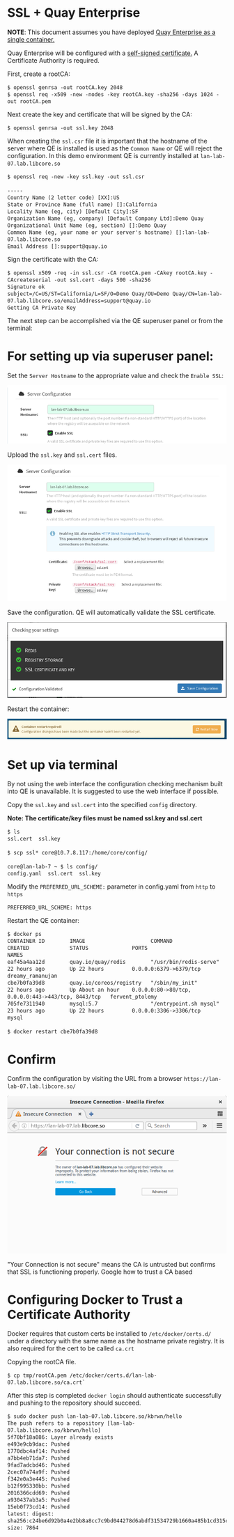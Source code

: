 # SSL + Quay Enterprise

**NOTE**: This document assumes you have deployed [Quay Enterprise as a single container.](https://tectonic.com/quay-enterprise/docs/latest/initial-setup.html)

Quay Enterprise will be configured with a [self-signed certificate.](https://en.wikipedia.org/wiki/Self-signed_certificate) A Certificate Authority is required.

First, create a rootCA:

```
$ openssl genrsa -out rootCA.key 2048
$ openssl req -x509 -new -nodes -key rootCA.key -sha256 -days 1024 -out rootCA.pem
```

Next create the key and certificate that will be signed by the CA:

```
$ openssl genrsa -out ssl.key 2048
```

When creating the `ssl.csr` file it is important that the hostname of the server where QE is installed is used as the `Common Name` or QE will reject the  configuration. In this demo environment QE is currently installed at `lan-lab-07.lab.libcore.so`


```
$ openssl req -new -key ssl.key -out ssl.csr

-----
Country Name (2 letter code) [XX]:US
State or Province Name (full name) []:California
Locality Name (eg, city) [Default City]:SF
Organization Name (eg, company) [Default Company Ltd]:Demo Quay
Organizational Unit Name (eg, section) []:Demo Quay
Common Name (eg, your name or your server's hostname) []:lan-lab-07.lab.libcore.so
Email Address []:support@quay.io
```

Sign the certificate with the CA:

```
$ openssl x509 -req -in ssl.csr -CA rootCA.pem -CAkey rootCA.key -CAcreateserial -out ssl.cert -days 500 -sha256
Signature ok
subject=/C=US/ST=California/L=SF/O=Demo Quay/OU=Demo Quay/CN=lan-lab-07.lab.libcore.so/emailAddress=support@quay.io
Getting CA Private Key
```
The next step can be accomplished via the QE superuser panel or from the terminal:

# For setting up via superuser panel:

Set the `Server Hostname` to the appropriate value and check the `Enable SSL`:

<img src="img/server-hostname.png" class="img-center" alt="Set server hostname"/>

Upload the `ssl.key` and `ssl.cert` files.

<img src="img/upload-cert.png" class="img-center" alt="Upload Certificate"/>

Save the configuration. QE will automatically validate the SSL certificate.

<img src="img/save-configuration.png" class="img-center" alt="Save and Check config"/>

Restart the container:

<img src="img/restart-container.png" class="img-center" alt="Restart Container"/>


# Set up via terminal

By not using the web interface the configuration checking mechanism built into QE is unavailable. It is suggested to use the web interface if possible.

Copy the `ssl.key` and `ssl.cert` into the specified `config` directory.

**Note: The certificate/key files must be named ssl.key and ssl.cert**

```
$ ls
ssl.cert  ssl.key

$ scp ssl* core@10.7.8.117:/home/core/config/

core@lan-lab-7 ~ $ ls config/
config.yaml  ssl.cert  ssl.key
```

Modify the `PREFERRED_URL_SCHEME:` parameter in config.yaml from `http` to `https`

```
PREFERRED_URL_SCHEME: https
```

Restart the QE container:

```
$ docker ps
CONTAINER ID        IMAGE                     COMMAND                  CREATED             STATUS              PORTS                                                NAMES
eaf45a4aa12d        quay.io/quay/redis        "/usr/bin/redis-serve"   22 hours ago        Up 22 hours         0.0.0.0:6379->6379/tcp                               dreamy_ramanujan
cbe7b0fa39d8        quay.io/coreos/registry   "/sbin/my_init"          22 hours ago        Up About an hour    0.0.0.0:80->80/tcp, 0.0.0.0:443->443/tcp, 8443/tcp   fervent_ptolemy
705fe7311940        mysql:5.7                 "/entrypoint.sh mysql"   23 hours ago        Up 22 hours         0.0.0.0:3306->3306/tcp                               mysql

$ docker restart cbe7b0fa39d8
```

# Confirm

Confirm the configuration by visiting the URL from a browser `https://lan-lab-07.lab.libcore.so/`

<img src="img/https-browser.png" class="img-center" alt="Browser"/>

"Your Connection is not secure" means the CA is untrusted but confirms that SSL is functioning properly. Google how to trust a CA based

# Configuring Docker to Trust a Certificate Authority

Docker requires that custom certs be installed to `/etc/docker/certs.d/` under a directory with the same name as the hostname private registry. It is also required for the cert to be called `ca.crt`

Copying the rootCA file.

```
$ cp tmp/rootCA.pem /etc/docker/certs.d/lan-lab-07.lab.libcore.so/ca.crt`
```

After this step is completed `docker login` should authenticate successfully and pushing to the repository should succeed.

```
$ sudo docker push lan-lab-07.lab.libcore.so/kbrwn/hello
The push refers to a repository [lan-lab-07.lab.libcore.so/kbrwn/hello]
5f70bf18a086: Layer already exists
e493e9cb9dac: Pushed
1770dbc4af14: Pushed
a7bb4eb71da7: Pushed
9fad7adcbd46: Pushed
2cec07a74a9f: Pushed
f342e0a3e445: Pushed
b12f995330bb: Pushed
2016366cdd69: Pushed
a930437ab3a5: Pushed
15eb0f73cd14: Pushed
latest: digest: sha256:c24be6d92b0a4e2bb8a8cc7c9bd044278d6abdf31534729b1660a485b1cd315c size: 7864
```
